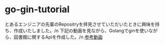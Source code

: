 # go-gin-tutorial

とあるエンジニアの先輩のRepositryを拝見させていただいたときに興味を持ち、作成いたしました。/n
下記の動画を見ながら、Golangでginを使いながら、図書館に関するApiを作成した。/n
[参考動画](https://www.youtube.com/watch?v=bj77B59nkTQ)
